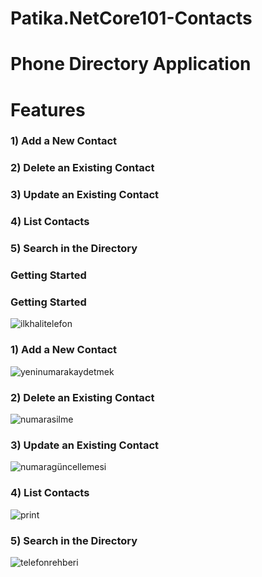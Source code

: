 # Patika.NetCore101-Contacts   
  
# Phone Directory Application

<h1>Features</h1>
<h3>1) Add a New Contact</h3>
<h3>2) Delete an Existing Contact</h3>
<h3>3) Update an Existing Contact</h3>
<h3>4) List Contacts</h3>
<h3>5) Search in the Directory</h3>
<h3>Getting Started</h3>

<h3>Getting Started</h3>

![ilkhalitelefon](https://user-images.githubusercontent.com/101570820/161280880-e6ab8d98-3411-4a92-ae1a-27b2c0c1cbd9.jpg)

<h3>1) Add a New Contact</h3>

![yeninumarakaydetmek](https://user-images.githubusercontent.com/101570820/161280860-3addf143-ee6b-456a-8b41-d7e1a988293f.jpg)

<h3>2) Delete an Existing Contact</h3>

![numarasilme](https://user-images.githubusercontent.com/101570820/161280877-335eb1fd-af01-48b0-820e-d17b298ae1dc.jpg)

<h3>3) Update an Existing Contact</h3>

![numaragüncellemesi](https://user-images.githubusercontent.com/101570820/161280876-fb18e61e-b923-495e-a97c-8249488eb398.jpg)
<h3>4) List Contacts</h3>

![print](https://user-images.githubusercontent.com/101570820/161280880-e6ab8d98-3411-4a92-ae1a-27b2c0c1cbd9.jpg)


<h3>5) Search in the Directory</h3>

![telefonrehberi](https://user-images.githubusercontent.com/101570820/161280873-b3caa1b7-aa88-41df-ab20-7931d05b3779.jpg)

